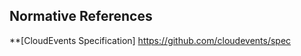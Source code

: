 ## Normative References
<!-- ### [7.](#rfc.references) Normative References -->

**[CloudEvents Specification]
https://github.com/cloudevents/spec 
